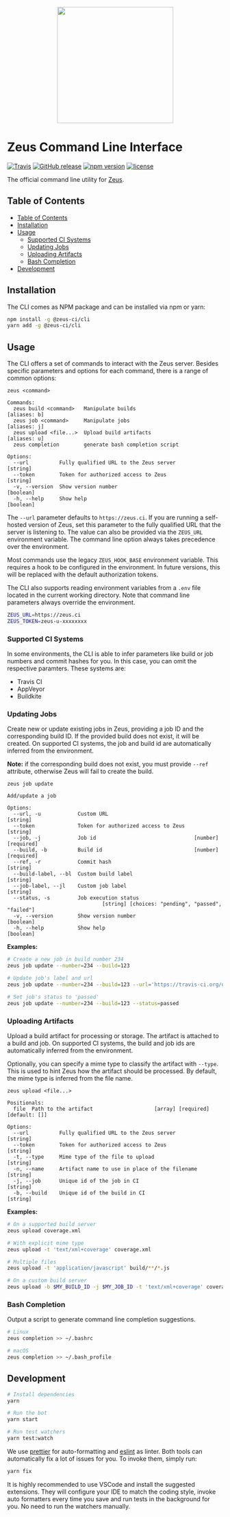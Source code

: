 <p align="center">
    <img src="https://user-images.githubusercontent.com/1433023/32629198-3c6f225e-c54d-11e7-96db-99fd22709a1b.png" width="271">
</p>

<h1>Zeus Command Line Interface</h1>

[![Travis](https://img.shields.io/travis/getsentry/zeus-cli.svg)](https://travis-ci.org/getsentry/zeus-cli)
[![GitHub release](https://img.shields.io/github/release/getsentry/zeus-cli.svg)](https://github.com/getsentry/zeus-cli/releases/latest)
[![npm version](https://img.shields.io/npm/v/@zeus-ci/cli.svg)](https://www.npmjs.com/package/@zeus-ci/cli)
[![license](https://img.shields.io/github/license/getsentry/zeus-cli.svg)](https://github.com/getsentry/zeus-cli/blob/master/LICENSE)

The official command line utility for [Zeus](https://github.com/getsentry/zeus).

## Table of Contents

- [Table of Contents](#table-of-contents)
- [Installation](#installation)
- [Usage](#usage)
  - [Supported CI Systems](#supported-ci-systems)
  - [Updating Jobs](#updating-jobs)
  - [Uploading Artifacts](#uploading-artifacts)
  - [Bash Completion](#bash-completion)
- [Development](#development)

## Installation

The CLI comes as NPM package and can be installed via npm or yarn:

```bash
npm install -g @zeus-ci/cli
yarn add -g @zeus-ci/cli
```

## Usage

The CLI offers a set of commands to interact with the Zeus server. Besides
specific parameters and options for each command, there is a range of common
options:

```text
zeus <command>

Commands:
  zeus build <command>   Manipulate builds                          [aliases: b]
  zeus job <command>     Manipulate jobs                            [aliases: j]
  zeus upload <file...>  Upload build artifacts                     [aliases: u]
  zeus completion        generate bash completion script

Options:
  --url          Fully qualified URL to the Zeus server                 [string]
  --token        Token for authorized access to Zeus                    [string]
  -v, --version  Show version number                                   [boolean]
  -h, --help     Show help                                             [boolean]
```

The `--url` parameter defaults to `https://zeus.ci`. If you are running a
self-hosted version of Zeus, set this parameter to the fully qualified URL that
the server is listening to. The value can also be provided via the `ZEUS_URL`
environment variable. The command line option always takes precedence over the
environment.

Most commands use the legacy `ZEUS_HOOK_BASE` environment
variable. This requires a hook to be configured in the environment. In
future versions, this will be replaced with the default authorization tokens.

The CLI also supports reading environment variables from a `.env` file located
in the current working directory. Note that command line parameters always
override the environment.

```sh
ZEUS_URL=https://zeus.ci
ZEUS_TOKEN=zeus-u-xxxxxxxx
```

### Supported CI Systems

In some environments, the CLI is able to infer parameters like build or job
numbers and commit hashes for you. In this case, you can omit the respective
paramters. These systems are:

- Travis CI
- AppVeyor
- Buildkite

### Updating Jobs

Create new or update existing jobs in Zeus, providing a job ID and the
corresponding build ID. If the provided build does not exist, it will be
created. On supported CI systems, the job and build id are automatically
inferred from the environment.

**Note:** if the corresponding build does not exist, you must provide `--ref`
attribute, otherwise Zeus will fail to create the build.

```text
zeus job update

Add/update a job

Options:
  --url, -u            Custom URL                                       [string]
  --token              Token for authorized access to Zeus              [string]
  --job, -j            Job id                                [number] [required]
  --build, -b          Build id                              [number] [required]
  --ref, -r            Commit hash                                      [string]
  --build-label, --bl  Custom build label                               [string]
  --job-label, --jl    Custom job label                                 [string]
  --status, -s         Job execution status
                               [string] [choices: "pending", "passed", "failed"]
  -v, --version        Show version number                             [boolean]
  -h, --help           Show help                                       [boolean]
```

**Examples:**

```sh
# Create a new job in build number 234
zeus job update --number=234 --build=123

# Update job's label and url
zeus job update --number=234 --build=123 --url='https://travis-ci.org/org/repo/jobs/123' --label='New job'

# Set job's status to 'passed'
zeus job update --number=234 --build=123 --status=passed
```

### Uploading Artifacts

Upload a build artifact for processing or storage. The artifact is attached to a
build and job. On supported CI systems, the build and job ids are automatically
inferred from the environment.

Optionally, you can specify a mime type to classify the artifact with `--type`.
This is used to hint Zeus how the artifact should be processed. By default, the
mime type is inferred from the file name.

```text
zeus upload <file...>

Positionals:
  file  Path to the artifact                    [array] [required] [default: []]

Options:
  --url          Fully qualified URL to the Zeus server                 [string]
  --token        Token for authorized access to Zeus                    [string]
  -t, --type     Mime type of the file to upload                        [string]
  -n, --name     Artifact name to use in place of the filename          [string]
  -j, --job      Unique id of the job in CI                             [string]
  -b, --build    Unique id of the build in CI                           [string]
```

**Examples:**

```sh
# On a supported build server
zeus upload coverage.xml

# With explicit mime type
zeus upload -t 'text/xml+coverage' coverage.xml

# Multiple files
zeus upload -t 'application/javascript' build/**/*.js

# On a custom build server
zeus upload -b $MY_BUILD_ID -j $MY_JOB_ID -t 'text/xml+coverage' coverage.xml
```

### Bash Completion

Output a script to generate command line completion suggestions.

```sh
# Linux
zeus completion >> ~/.bashrc

# macOS
zeus completion >> ~/.bash_profile
```

## Development

```sh
# Install dependencies
yarn

# Run the bot
yarn start

# Run test watchers
yarn test:watch
```

We use [prettier](https://prettier.io/) for auto-formatting and
[eslint](https://eslint.org/) as linter. Both tools can automatically fix a lot
of issues for you. To invoke them, simply run:

```sh
yarn fix
```

It is highly recommended to use VSCode and install the suggested extensions.
They will configure your IDE to match the coding style, invoke auto formatters
every time you save and run tests in the background for you. No need to run the
watchers manually.
